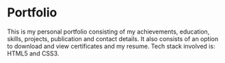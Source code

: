 # Portfolio
This is my personal portfolio consisting of my achievements, education, skills, projects, publication and contact details. It also consists of an option to download and view certificates and my resume.
Tech stack involved is: HTML5 and CSS3.
